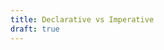 ```yaml
---
title: Declarative vs Imperative
draft: true
---
```

<!-- 
    Use new Array Methods to discuss imperative vs declarative
    Drive it home by saying there are an inumerable amount of variables in software development.
    You're almost always carefully 'suggesting' what should be done rather than controlling what 
    should occur imperatively. It's all prgressive enhancement. 
    The web enhances print and print enances communication. But lets not get in the way but help people along. 
-->
